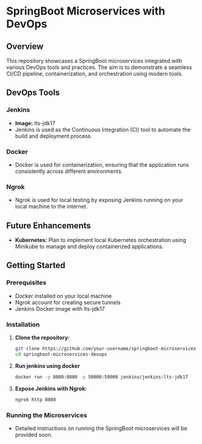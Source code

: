 # SpringBoot Microservices with DevOps

## Overview
This repository showcases a SpringBoot microservices integrated with various DevOps tools and practices. The aim is to demonstrate a seamless CI/CD pipeline, containerization, and orchestration using modern tools.

## DevOps Tools

### Jenkins
- **Image:** lts-jdk17
- Jenkins is used as the Continuous Integration (CI) tool to automate the build and deployment process.

### Docker
- Docker is used for containerization, ensuring that the application runs consistently across different environments.

### Ngrok
- Ngrok is used for local testing by exposing Jenkins running on your local machine to the internet.

## Future Enhancements
- **Kubernetes:** Plan to implement local Kubernetes orchestration using Minikube to manage and deploy containerized applications.

## Getting Started

### Prerequisites
- Docker installed on your local machine
- Ngrok account for creating secure tunnels
- Jenkins Docker image with lts-jdk17

### Installation

1. **Clone the repository:**
   ```bash
   git clone https://github.com/your-username/springboot-microservices-devops.git
   cd springboot-microservices-devops
2. **Run jenkins using docker**
   ```bash
   docker run -p 8080:8080 -p 50000:50000 jenkins/jenkins:lts-jdk17
3. **Expose Jenkins with Ngrok:**
   ```bash
   ngrok http 8080


### Running the Microservices
- Detailed instructions on running the SpringBoot microservices will be provided soon.


